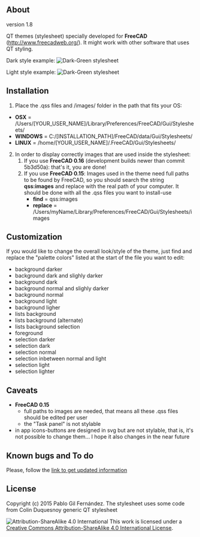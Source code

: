 About
------
version 1.8

QT themes (stylesheet) specially developed for **FreeCAD** (http://www.freecadweb.org/).
It might work with other software that uses QT styling.

Dark style example:
![Dark-Green stylesheet](/../multimedia/img/stylesheet_dark.png?raw=true "Dark-Green stylesheet")

Light style example:
![Dark-Green stylesheet](/../multimedia/img/stylesheet_light.png?raw=true "Dark-Green stylesheet")

Installation
------
1. Place the .qss files and /images/ folder in the path that fits your OS:
  - **OSX** = /Users/[YOUR_USER_NAME]/Library/Preferences/FreeCAD/Gui/Stylesheets/
  - **WINDOWS** = C:/[INSTALLATION_PATH]/FreeCAD/data/Gui/Stylesheets/
  - **LINUX** = /home/[YOUR_USER_NAME]/.FreeCAD/Gui/Stylesheets/
2. In order to display correctly images that are used inside the stylesheet:
    1. If you use **FreeCAD 0.16** (development builds newer than commit 5b3d50a): that's it, you are done!
    2. If you use **FreeCAD 0.15**: Images used in the theme need full paths to be found by FreeCAD, so you should search the string **qss:images** and replace with the real path of your computer. It should be done with all the .qss files you want to install-use
        - **find** = qss:images
        - **replace** = /Users/myName/Library/Preferences/FreeCAD/Gui/Stylesheets/images

Customization
------
If you would like to change the overall look/style of the theme, just find and replace the "palette colors" listed at the start of the file you want to edit:
- background darker
- background dark and slighly darker
- background dark
- background normal and slighly darker
- background normal
- background light
- background ligher
- lists background
- lists background (alternate)
- lists background selection
- foreground
- selection darker
- selection dark
- selection normal
- selection inbetween normal and light
- selection light
- selection lighter

Caveats
------
- **FreeCAD 0.15**
    * full paths to images are needed, that means all these .qss files should be edited per user
    * the "Task panel" is not stylable
- in app icons-buttons are designed in svg but are not stylable, that is, it's not possible to change them... I hope it also changes in the near future

Known bugs and To do
------
Please, follow the [link to get updated information](http://forum.freecadweb.org/viewtopic.php?f=10&t=12417&p=99676)

License
------
Copyright (c) 2015 Pablo Gil Fernández.
The stylesheet uses some code from Colin Duquesnoy generic QT stylesheet

![Attribution-ShareAlike 4.0 International](http://i.creativecommons.org/l/by-sa/3.0/88x31.png)
This work is licensed under a [Creative Commons Attribution-ShareAlike 4.0 International License](http://creativecommons.org/licenses/by-sa/4.0/).
